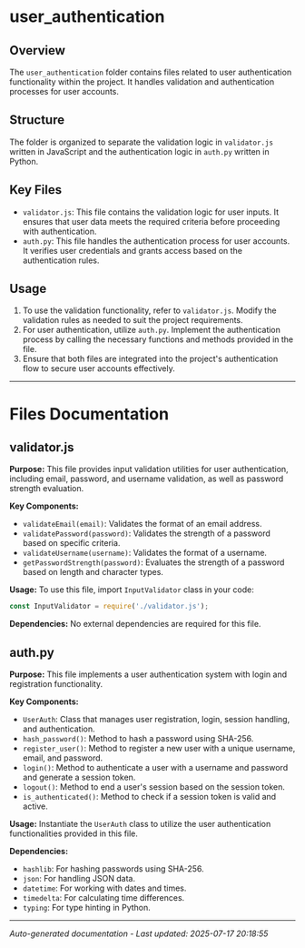 # user_authentication

## Overview
The `user_authentication` folder contains files related to user authentication functionality within the project. It handles validation and authentication processes for user accounts.

## Structure
The folder is organized to separate the validation logic in `validator.js` written in JavaScript and the authentication logic in `auth.py` written in Python.

## Key Files
- `validator.js`: This file contains the validation logic for user inputs. It ensures that user data meets the required criteria before proceeding with authentication.
- `auth.py`: This file handles the authentication process for user accounts. It verifies user credentials and grants access based on the authentication rules.

## Usage
1. To use the validation functionality, refer to `validator.js`. Modify the validation rules as needed to suit the project requirements.
2. For user authentication, utilize `auth.py`. Implement the authentication process by calling the necessary functions and methods provided in the file.
3. Ensure that both files are integrated into the project's authentication flow to secure user accounts effectively.

---

# Files Documentation

## validator.js

**Purpose:** This file provides input validation utilities for user authentication, including email, password, and username validation, as well as password strength evaluation.

**Key Components:**
- `validateEmail(email)`: Validates the format of an email address.
- `validatePassword(password)`: Validates the strength of a password based on specific criteria.
- `validateUsername(username)`: Validates the format of a username.
- `getPasswordStrength(password)`: Evaluates the strength of a password based on length and character types.

**Usage:** To use this file, import `InputValidator` class in your code:
```javascript
const InputValidator = require('./validator.js');
```

**Dependencies:** No external dependencies are required for this file.

## auth.py

**Purpose:** This file implements a user authentication system with login and registration functionality.

**Key Components:**
- `UserAuth`: Class that manages user registration, login, session handling, and authentication.
- `hash_password()`: Method to hash a password using SHA-256.
- `register_user()`: Method to register a new user with a unique username, email, and password.
- `login()`: Method to authenticate a user with a username and password and generate a session token.
- `logout()`: Method to end a user's session based on the session token.
- `is_authenticated()`: Method to check if a session token is valid and active.

**Usage:** Instantiate the `UserAuth` class to utilize the user authentication functionalities provided in this file.

**Dependencies:**
- `hashlib`: For hashing passwords using SHA-256.
- `json`: For handling JSON data.
- `datetime`: For working with dates and times.
- `timedelta`: For calculating time differences.
- `typing`: For type hinting in Python.

---
*Auto-generated documentation - Last updated: 2025-07-17 20:18:55*
